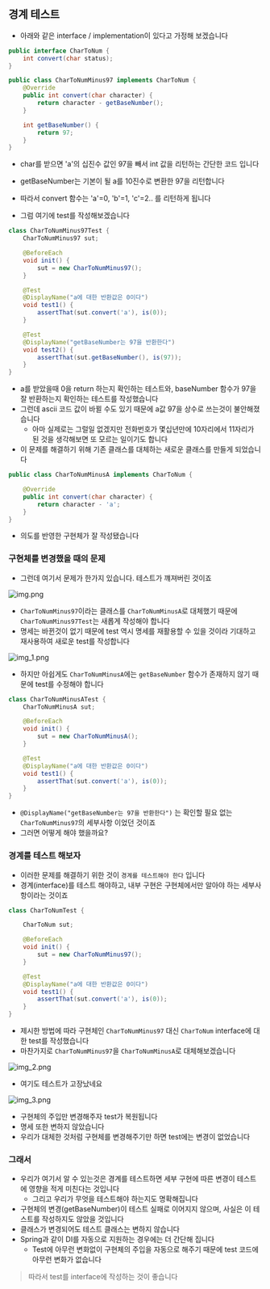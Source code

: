 ## 경계 테스트

* 아래와 같은 interface / implementation이 있다고 가정해 보겠습니다

```java
public interface CharToNum {
    int convert(char status);
}
```

```java
public class CharToNumMinus97 implements CharToNum {
    @Override
    public int convert(char character) {
        return character - getBaseNumber();
    }

    int getBaseNumber() {
        return 97;
    }
}
```

* char를 받으면 'a'의 십진수 값인 97을 빼서 int 값을 리턴하는 간단한 코드 입니다
* getBaseNumber는 기본이 될 a를 10진수로 변환한 97을 리턴합니다
* 따라서 convert 함수는 'a'=0, 'b'=1, 'c'=2.. 를 리턴하게 됩니다

* 그럼 여기에 test를 작성해보겠습니다

```java
class CharToNumMinus97Test {
    CharToNumMinus97 sut;

    @BeforeEach
    void init() {
        sut = new CharToNumMinus97();
    }

    @Test
    @DisplayName("a에 대한 반환값은 0이다")
    void test1() {
        assertThat(sut.convert('a'), is(0));
    }

    @Test
    @DisplayName("getBaseNumber는 97을 반환한다")
    void test2() {
        assertThat(sut.getBaseNumber(), is(97));
    }
}
```

* a를 받았을때 0을 return 하는지 확인하는 테스트와, baseNumber 함수가 97을 잘 반환하는지 확인하는 테스트를 작성했습니다
* 그런데 ascii 코드 값이 바뀔 수도 있기 때문에 a값 97을 상수로 쓰는것이 불안해졌습니다
  * 아마 실제로는 그럴일 없겠지만 전화번호가 몇십년만에 10자리에서 11자리가 된 것을 생각해보면 또 모르는 일이기도 합니다
* 이 문제를 해결하기 위해 기존 클래스를 대체하는 새로운 클래스를 만들게 되었습니다

```java
public class CharToNumMinusA implements CharToNum {

    @Override
    public int convert(char character) {
        return character - 'a';
    }
}
```
* 의도를 반영한 구현체가 잘 작성됐습니다

### 구현체를 변경했을 때의 문제
* 그런데 여기서 문제가 한가지 있습니다. 테스트가 꺠져버린 것이죠

![img.png](img.png)

* `CharToNumMinus97`이라는 클래스를 `CharToNumMinusA`로 대체했기 때문에 `CharToNumMinus97Test`는 새롭게 작성해야 합니다
* 명세는 바뀐것이 없기 때문에 test 역시 명세를 재활용할 수 있을 것이라 기대하고 재사용하여 새로운 test를 작성합니다

![img_1.png](img_1.png)

* 하지만 아쉽게도 `CharToNumMinusA`에는 `getBaseNumber` 함수가 존재하지 않기 때문에 test를 수정해야 합니다

```java
class CharToNumMinusATest {
    CharToNumMinusA sut;

    @BeforeEach
    void init() {
        sut = new CharToNumMinusA();
    }

    @Test
    @DisplayName("a에 대한 반환값은 0이다")
    void test1() {
        assertThat(sut.convert('a'), is(0));
    }
}
```
* `@DisplayName("getBaseNumber는 97을 반환한다")` 는 확인할 필요 없는 `CharToNumMinus97`의 세부사항 이었던 것이죠
* 그러면 어떻게 해야 했을까요?


### 경계를 테스트 해보자
* 이러한 문제를 해결하기 위한 것이 `경계를 테스트해야 한다` 입니다
* 경계(interface)를 테스트 해야하고, 내부 구현은 구현체에서만 알아야 하는 세부사항이라는 것이죠
```java
class CharToNumTest {

    CharToNum sut;

    @BeforeEach
    void init() {
        sut = new CharToNumMinus97();
    }

    @Test
    @DisplayName("a에 대한 반환값은 0이다")
    void test1() {
        assertThat(sut.convert('a'), is(0));
    }
}
```
* 제시한 방법에 따라 구현체인 `CharToNumMinus97` 대신 `CharToNum` interface에 대한 test를 작성했습니다
* 마찬가지로 `CharToNumMinus97`을 `CharToNumMinusA`로 대체해보겠습니다

![img_2.png](img_2.png)

* 여기도 테스트가 고장났네요

![img_3.png](img_3.png)

* 구현체의 주입만 변경해주자 test가 복원됩니다
* 명세 또한 변하지 않았습니다
* 우리가 대체한 것처럼 구현체를 변경해주기만 하면 test에는 변경이 없었습니다

### 그래서
* 우리가 여기서 알 수 있는것은 경계를 테스트하면 세부 구현에 따른 변경이 테스트에 영향을 적게 미친다는 것입니다
  * 그리고 우리가 무엇을 테스트해야 하는지도 명확해집니다
* 구현체의 변경(getBaseNumber)이 테스트 실패로 이어지지 않으며, 사실은 이 테스트를 작성하지도 않았을 것입니다
* 클래스가 변경되어도 테스트 클래스는 변하지 않습니다
* Spring과 같이 DI를 자동으로 지원하는 경우에는 더 간단해 집니다
  * Test에 아무런 변화없이 구현체의 주입을 자동으로 해주기 때문에 test 코드에 아무런 변화가 없습니다
> 따라서 test를 interface에 작성하는 것이 좋습니다
